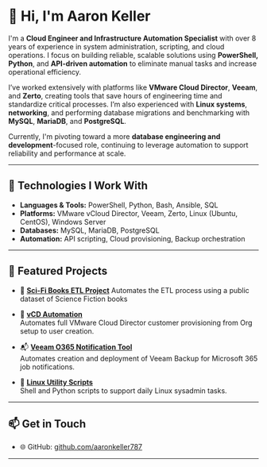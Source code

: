 # 👋 Hi, I'm Aaron Keller

I'm a **Cloud Engineer and Infrastructure Automation Specialist** with over 8 years of experience in system administration, scripting, and cloud operations. I focus on building reliable, scalable solutions using **PowerShell, Python**, and **API-driven automation** to eliminate manual tasks and increase operational efficiency.

I’ve worked extensively with platforms like **VMware Cloud Director**, **Veeam**, and **Zerto**, creating tools that save hours of engineering time and standardize critical processes. I’m also experienced with **Linux systems**, **networking**, and performing database migrations and benchmarking with **MySQL**, **MariaDB**, and **PostgreSQL**.

Currently, I'm pivoting toward a more **database engineering and development**-focused role, continuing to leverage automation to support reliability and performance at scale.

---

## 🔧 Technologies I Work With

- **Languages & Tools:** PowerShell, Python, Bash, Ansible, SQL  
- **Platforms:** VMware vCloud Director, Veeam, Zerto, Linux (Ubuntu, CentOS), Windows Server  
- **Databases:** MySQL, MariaDB, PostgreSQL  
- **Automation:** API scripting, Cloud provisioning, Backup orchestration

---

## 📌 Featured Projects

- 👾 [**Sci-Fi Books ETL Project**](https://github.com/aaronkeller787/sfBooks)
  Automates the ETL process using a public dataset of Science Fiction books

- 🔁 [**vCD Automation**](https://github.com/aaronkeller787/vCDAutomation)  
  Automates full VMware Cloud Director customer provisioning from Org setup to user creation.

- 📬 [**Veeam O365 Notification Tool**](https://github.com/aaronkeller787/veeamAutomation)  
  Automates creation and deployment of Veeam Backup for Microsoft 365 job notifications.

- 🐧 [**Linux Utility Scripts**](https://github.com/aaronkeller787/linux_scripts)  
  Shell and Python scripts to support daily Linux sysadmin tasks.

---

## 📫 Get in Touch

- 🌐 GitHub: [github.com/aaronkeller787](https://github.com/aaronkeller787)

---
